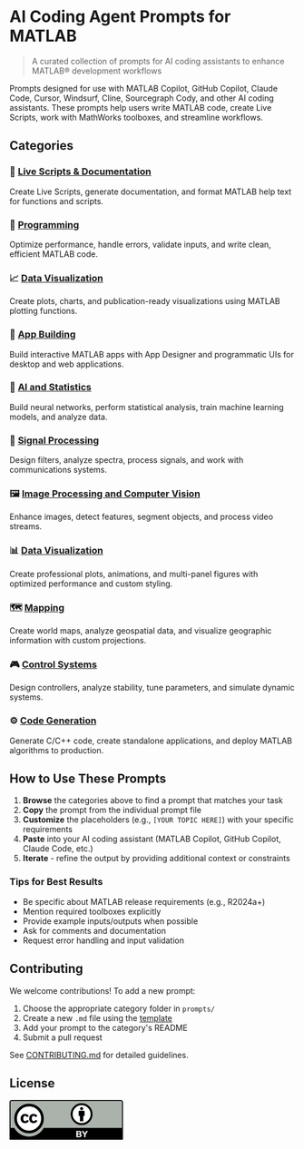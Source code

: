 # AI Coding Agent Prompts for MATLAB

> A curated collection of prompts for AI coding assistants to enhance MATLAB&reg; development workflows

Prompts designed for use with MATLAB Copilot, GitHub Copilot, Claude Code, Cursor, Windsurf, Cline, Sourcegraph Cody, and other AI coding assistants. These prompts help users write MATLAB code, create Live Scripts, work with MathWorks toolboxes, and streamline workflows.

## Categories

### 📝 [Live Scripts & Documentation](prompts/live-scripts-documentation/)
Create Live Scripts, generate documentation, and format MATLAB help text for functions and scripts.

### 🔧 [Programming](prompts/programming/)
Optimize performance, handle errors, validate inputs, and write clean, efficient MATLAB code.

### 📈 [Data Visualization](prompts/data-visualization/)
Create plots, charts, and publication-ready visualizations using MATLAB plotting functions.

### 🎨 [App Building](prompts/app-building/)
Build interactive MATLAB apps with App Designer and programmatic UIs for desktop and web applications.

### 🤖 [AI and Statistics](prompts/ai-and-statistics/)
Build neural networks, perform statistical analysis, train machine learning models, and analyze data.

### 📡 [Signal Processing](prompts/signal-processing/)
Design filters, analyze spectra, process signals, and work with communications systems.

### 🖼️ [Image Processing and Computer Vision](prompts/image-processing-and-computer-vision/)
Enhance images, detect features, segment objects, and process video streams.

### 📊 [Data Visualization](prompts/data-visualization/)
Create professional plots, animations, and multi-panel figures with optimized performance and custom styling.

### 🗺️ [Mapping](prompts/mapping/)
Create world maps, analyze geospatial data, and visualize geographic information with custom projections.

### 🎮 [Control Systems](prompts/control-systems/)
Design controllers, analyze stability, tune parameters, and simulate dynamic systems.

### ⚙️ [Code Generation](prompts/code-generation/)
Generate C/C++ code, create standalone applications, and deploy MATLAB algorithms to production.

## How to Use These Prompts

1. **Browse** the categories above to find a prompt that matches your task
2. **Copy** the prompt from the individual prompt file
3. **Customize** the placeholders (e.g., `[YOUR TOPIC HERE]`) with your specific requirements
4. **Paste** into your AI coding assistant (MATLAB Copilot, GitHub Copilot, Claude Code, etc.)
5. **Iterate** - refine the output by providing additional context or constraints

### Tips for Best Results

- Be specific about MATLAB release requirements (e.g., R2024a+)
- Mention required toolboxes explicitly
- Provide example inputs/outputs when possible
- Ask for comments and documentation
- Request error handling and input validation

## Contributing

We welcome contributions! To add a new prompt:

1. Choose the appropriate category folder in `prompts/`
2. Create a new `.md` file using the [template](templates/prompt-template.md)
3. Add your prompt to the category's README
4. Submit a pull request

See [CONTRIBUTING.md](CONTRIBUTING.md) for detailed guidelines.

## License

![CC-BY-40](images/cc-by-40.png)
